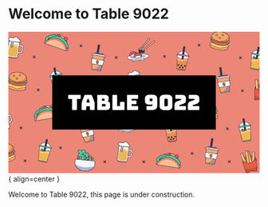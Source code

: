 # Welcome to Table 9022
![Banner](designimg/banner.png){ align=center }
  
Welcome to Table 9022, this page is under construction.